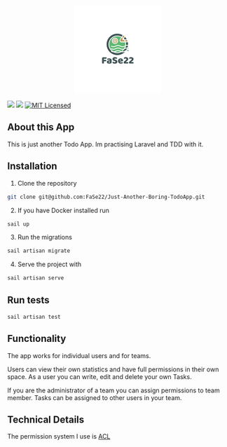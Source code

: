 <p align="center">
<img src="public/Logo.png">
</p>

![](https://github.com/FaSe22/Just-Another-Boring-TodoApp/workflows/Check%20&%20fix%20styling/badge.svg)
![](https://github.com/FaSe22/Just-Another-Boring-TodoApp/workflows/Continuous%20Integration/badge.svg)
[![MIT Licensed](https://img.shields.io/badge/license-MIT-brightgreen.svg?style=flat)](LICENSE.md)
## About this App

This is just another Todo App. 
Im practising Laravel and TDD with it. 


## Installation

1. Clone the repository
````bash
git clone git@github.com:FaSe22/Just-Another-Boring-TodoApp.git
````

2. If you have Docker installed run 

````bash
sail up
````

3. Run the migrations
````bash
sail artisan migrate
````

4. Serve the project with

````bash
sail artisan serve
````

## Run tests

`````bash
sail artisan test
`````

## Functionality

The app works for individual users and for teams.

Users can view their own statistics and have full permissions in their own space.
As a user you can write, edit and delete your own Tasks.

If you are the administrator of a team you can assign permissions to team member.
Tasks can be assigned to other users in your team.


## Technical Details

The permission system I use is [ACL](https://mateusjunges.github.io/laravel-acl)
